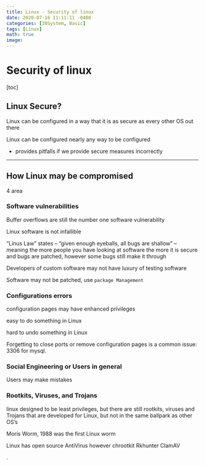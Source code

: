 ```yaml
---
title: Linux - Security of linux
date: 2020-07-16 11:11:11 -0400
categories: [30System, Basic]
tags: [Linux]
math: true
image:
---
```


# Security of linux

[toc]

## Linux Secure?

Linux can be configured in a way that it is as secure as every other OS out there

Linux can be configured nearly any way to be configured
- provides pitfalls if we provide secure measures incorrectly


---

## How Linux may be compromised

4 area

### **Software vulnerabilities**

Buffer overflows are still the number one software vulnerability

Linux software is not infallible

“Linus Law” states – “given enough eyeballs, all bugs are shallow” – meaning the more people you have looking at software the more it is secure and bugs are patched, however some bugs still make it through

Developers of custom software may not have luxury of testing software

Software may not be patched, use `package Management`


### **Configurations errors**

configuration pages may have enhanced privileges

easy to do something in Linux

hard to undo something in Linux

Forgetting to close ports or remove configuration pages is a common issue: 3306 for mysql.



### **Social Engineering or Users in general**

Users may make mistakes


### **Rootkits, Viruses, and Trojans**

linux designed to be least privileges, but there are still rootkits, viruses and Trojans that are developed for Linux, but not in the same ballpark as other OS’s

Moris Worm, 1988 was the first Linux worm

Linux has open source AntiVirus however
chrootkit
Rkhunter
ClamAV

















.
